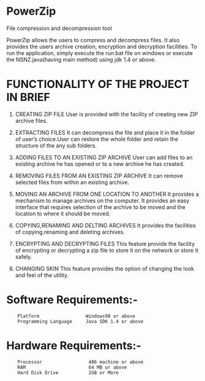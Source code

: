 # PowerZip
File compression and decompression tool


PowerZip allows the users to compress and decompress files. It also provides the users  archive creation, encryption and decryption facilities. To run the application, simply execute the run.bat file on windows or execute the NSNZ.java(having main method) using jdk 1.4 or above.



# FUNCTIONALITY OF THE PROJECT IN BRIEF

1. CREATING ZIP FILE
User is provided with the facility of creating new ZIP archive files.

2. EXTRACTING FILES
It can decompress the file and place it in the folder of user’s choice.User can restore the whole folder and retain the structure of the any sub folders.

3. ADDING FILES TO AN EXISTING ZIP ARCHIVE
User can add files to an existing archive he has opened or to a new archive he has created. 

4. REMOVING FILES FROM AN EXISTING ZIP ARCHIVE
It can remove selected files from within an existing archive.

5. MOVING AN ARCHIVE FROM ONE LOCATION TO ANOTHER
It provides a mechanism to manage archives on the computer. It provides an easy interface that requires selection of the archive to be moved and the location to where it should be moved.

6. COPYING,RENAMING AND DELTING ARCHIVES
It provides the facilities of copying,renaming and deleting archives.

7. ENCRYPTING AND DECRYPTING FILES
This feature provide the facility of encrypting or decrypting a zip file to store it on the network or store it safely.

8. CHANGING SKIN
This feature provides the option of changing the look and feel of the utility.          





# Software Requirements:-
		Platform                 Windows98 or above
		Programming Language     Java SDK 1.4 or above
		

# Hardware Requirements:-
		Processor                 486 machine or above
		RAM                       64 MB or above
		Hard Disk Drive           2GB or More
  
